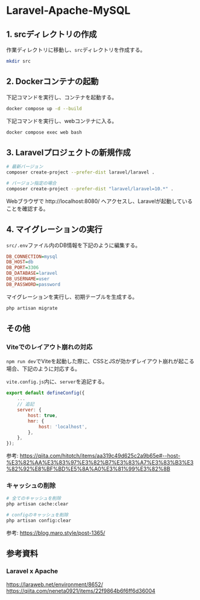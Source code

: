 # Laravel-Apache-MySQL

## 1. srcディレクトリの作成

作業ディレクトリに移動し、`src`ディレクトリを作成する。
``` sh
mkdir src
```

## 2. Dockerコンテナの起動

下記コマンドを実行し、コンテナを起動する。
``` sh
docker compose up -d --build
```

下記コマンドを実行し、webコンテナに入る。
``` sh
docker compose exec web bash
```

## 3. Laravelプロジェクトの新規作成

``` sh
# 最新バージョン
composer create-project --prefer-dist laravel/laravel .

# バージョン指定の場合
composer create-project --prefer-dist "laravel/laravel=10.*" .
```

Webブラウザで http://localhost:8080/ へアクセスし、Laravelが起動していることを確認する。

## 4. マイグレーションの実行

`src/.env`ファイル内のDB情報を下記のように編集する。
```ini
DB_CONNECTION=mysql
DB_HOST=db
DB_PORT=3306
DB_DATABASE=laravel
DB_USERNAME=user
DB_PASSWORD=password
```

マイグレーションを実行し、初期テーブルを生成する。
```sh
php artisan migrate
```

## その他

### Viteでのレイアウト崩れの対応

`npm run dev`でViteを起動した際に、CSSとJSが効かずレイアウト崩れが起こる場合、下記のように対応する。

`vite.config.js`内に、`server`を追記する。
```js
export default defineConfig({
    ...
    // 追記
    server: {
        host: true,
        hmr: {
            host: 'localhost',
        },
    },
});
```

参考: https://qiita.com/hitotch/items/aa319c49d625c2a9b65e#--host-%E3%82%AA%E3%83%97%E3%82%B7%E3%83%A7%E3%83%B3%E3%82%92%E8%BF%BD%E5%8A%A0%E3%81%99%E3%82%8B<br>

### キャッシュの削除

```sh
# 全てのキャッシュを削除
php artisan cache:clear

# configのキャッシュを削除
php artisan config:clear
```

参考: https://blog.maro.style/post-1365/<br>

## 参考資料

### Laravel x Apache

https://laraweb.net/environment/8652/<br>
https://qiita.com/neneta0921/items/22f9864b6f6ff6d36004<br>
